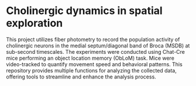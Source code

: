 # Cholinergic dynamics in spatial exploration
This project utilizes fiber photometry to record the population activity of cholinergic neurons in the medial septum/diagonal band of Broca (MSDB) at sub-second timescales. The experiments were conducted using Chat-Cre mice performing an object location memory (ObLoM) task. Mice were video-tracked to quantify movement speed and behavioral patterns.
This repository provides multiple functions for analyzing the collected data, offering tools to streamline and enhance the analysis process.
